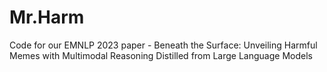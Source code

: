 # Mr.Harm
Code for our EMNLP 2023 paper - Beneath the Surface: Unveiling Harmful Memes with Multimodal Reasoning Distilled from Large Language Models
